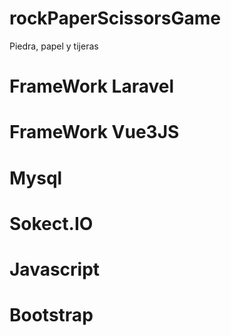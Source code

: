 # rockPaperScissorsGame
Piedra, papel y tijeras

# FrameWork Laravel
# FrameWork Vue3JS
# Mysql
# Sokect.IO
# Javascript
# Bootstrap
